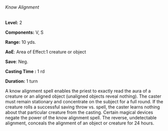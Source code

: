 ###### Know Alignment

**Level:** 2

**Components:** V, S

**Range:** 10 yds.

**AoE**: Area of Effect:1 creature or object

**Save**: Neg.

**Casting Time :** 1 rd

**Duration:** 1 turn

A know alignment spell enables the priest to exactly read the aura of a creature or an aligned object (unaligned objects reveal nothing). The caster must remain stationary and concentrate on the subject for a full round. If the creature rolls a successful saving throw vs. spell, the caster learns nothing about that particular creature from the casting. Certain magical devices negate the power of the know alignment spell. The reverse, undetectable alignment, conceals the alignment of an object or creature for 24 hours.